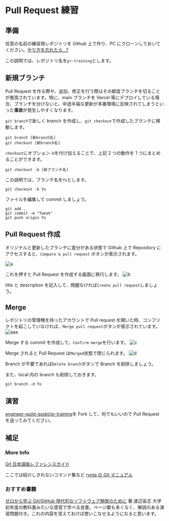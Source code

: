 # Pull Request 練習

## 準備

任意の名前の練習用レポジトリを Github 上で作り、PC にクローンしておいてください。[やり方を忘れたら...?](https://github.com/engineer-guild-gsskt/bootcamp-sm/blob/main/Week1/3.HTML%E3%81%A8CSS%E3%81%A7%E9%9D%99%E7%9A%84%E3%81%AA%E3%82%B5%E3%82%A4%E3%83%88%E3%82%92%E4%BD%9C%E3%82%8D%E3%81%86.md)

この説明では、レポジトリ名を`pr-training`とします。

## 新規ブランチ

Pull Request を作る際や、追加、修正を行う際はその都度ブランチを切ることが推奨されています。特に、main ブランチを Vercel 等にデプロイしている場合、ブランチを分けないと、中途半端な更新が本番環境に反映されてしまうといった**事故**が発生しやすくなります。

`git branch`で新しく branch を作成し、`git checkout`で作成したブランチに移動します。

```shell
git branch [新branch名]
git checkout [新branch名]
```

`checkout`にオプション`-b`を付け加えることで、上記 2 つの動作を 1 つにまとめることができます。

```shell
git checkout -b [新ブランチ名]
```

この説明では、ブランチ名を`Yo`とします。

```shell
git checkout -b Yo
```

ファイルを編集して commit しましょう。

```shell
git add .
git commit -m "Tweak"
git push origin Yo
```

## Pull Request 作成

オリジナルと更新したブランチに差分がある状態で Github 上で Repository にアクセスすると、`Compare & pull request` ボタンが表示されます。

![a](https://i.imgur.com/OoxDxtf.png)

これを押すと Pull Request を作成する画面に移行します。
![b](https://i.imgur.com/kJWrhth.png)

title と description を記入して、問題なければ`Create pull request`しましょう。

## Merge

レポジトリの管理権を持ったアカウントで Pull request を開いた時、コンフリクトを起こしていなければ、`Merge pull request`ボタンが表示されています。
![aaa](https://i.imgur.com/WETDu6T.png)

Merge する commit を作成して、`Confirm merge`を行います。
![c](https://i.imgur.com/5Ip2d19.png)

Merge されると Pull Request は`Merged`状態で閉じられます。
![d](https://i.imgur.com/Ck7TlEP.png)

Branch が不要であれば`Delete branch`ボタンで Branch を削除しましょう。

また、local 内の branch も削除しておきます。

```script
git branch -d Yo
```

## 演習

[engineer-guild-gsskt/pr-training](https://github.com/engineer-guild-gsskt/pr-training)を Fork して、何でもいいので Pull Request を送ってみてください。

## 補足

### More Info

[Git 日本語版レファレンスガイド](https://tracpath.com/docs/)

ここでは紹介しきれないコマンド集など
[ryota の Git マニュアル](https://github.com/philip82148/env-setup/tree/main/%E9%96%8B%E7%99%BA%E3%81%AE%E6%89%8B%E9%A0%86)

### おすすめ書籍

[ゼロから学ぶ Git/GitHub 現代的なソフトウェア開発のために](https://www.amazon.co.jp/%E3%82%BC%E3%83%AD%E3%81%8B%E3%82%89%E5%AD%A6%E3%81%B6Git-GitHub-%E7%8F%BE%E4%BB%A3%E7%9A%84%E3%81%AA%E3%82%BD%E3%83%95%E3%83%88%E3%82%A6%E3%82%A7%E3%82%A2%E9%96%8B%E7%99%BA%E3%81%AE%E3%81%9F%E3%82%81%E3%81%AB-KS%E6%83%85%E5%A0%B1%E7%A7%91%E5%AD%A6%E5%B0%82%E9%96%80%E6%9B%B8-%E6%B8%A1%E8%BE%BA/dp/4065352193) 著:渡辺宙志
大学初年度の教科書みたいな感覚で学べる良書。ページ数も多くなく、解説のある演習問題付き。これの内容を覚えておけば使いこなせるようになると思います。
